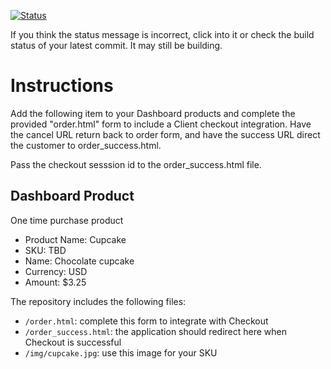 [![Status](https://img.shields.io/badge/status-BUILDING%20COMMIT:%2050d1d8309be91e2062ebf77e7d3ff8f3033ce258-yellow.svg)](https://github.com/andremcb/bakery_scaffold_AApE3fQi8zR0pcdo/commit/50d1d8309be91e2062ebf77e7d3ff8f3033ce258)












If you think the status message is incorrect, click into it or check the build status of your latest commit. It may still be building.

# Instructions 

Add the following item to your Dashboard products and complete the provided "order.html" form to include a Client checkout integration. Have the cancel URL return back to order form, and have the success URL direct the customer to order_success.html. 

Pass the checkout sesssion id to the order_success.html file.

## Dashboard Product
One time purchase product
* Product Name: Cupcake
* SKU: TBD
* Name: Chocolate cupcake
* Currency: USD
* Amount: $3.25

The repository includes the following files:
* `/order.html`: complete this form to integrate with Checkout
* `/order_success.html`: the application should redirect here when Checkout is successful
* `/img/cupcake.jpg`: use this image for your SKU
